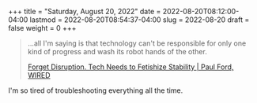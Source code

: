 +++
title = "Saturday, August 20, 2022"
date = 2022-08-20T08:12:00-04:00
lastmod = 2022-08-20T08:54:37-04:00
slug = 2022-08-20
draft = false
weight = 0
+++

> ...all I'm saying is that technology can't be responsible for only one kind of progress and wash its robot hands of the other.
>
> [Forget Disruption. Tech Needs to Fetishize Stability | Paul Ford, WIRED](https://www.wired.com/story/forget-disruption-tech-fetishize-stability/)

I'm so tired of troubleshooting everything all the time.

[//]: # "Exported with love from a post written in Org mode"
[//]: # "- https://github.com/kaushalmodi/ox-hugo"
